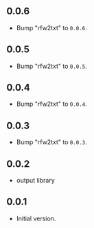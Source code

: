 ## 0.0.6

 - Bump "rfw2txt" to `0.0.6`.

## 0.0.5

 - Bump "rfw2txt" to `0.0.5`.

## 0.0.4

 - Bump "rfw2txt" to `0.0.4`.

## 0.0.3

 - Bump "rfw2txt" to `0.0.3`.

## 0.0.2

 - output library

## 0.0.1

- Initial version.
